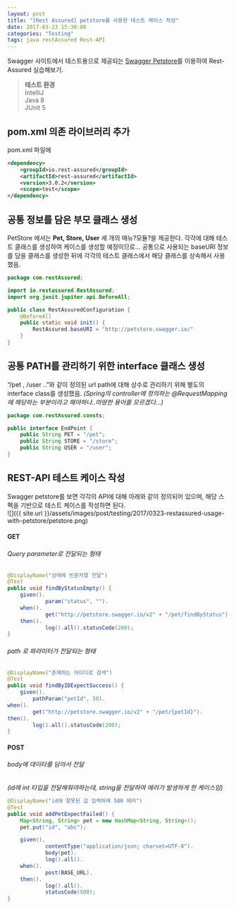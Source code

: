 ```yaml
---
layout: post
title: "[Rest Assured] petstore를 사용한 테스트 케이스 작성"
date: 2017-03-23 15:30:00
categories: "Testing"
tags: java restAssured Rest-API
---
```

 
Swagger 사이트에서 테스트용으로 제공되는 [Swagger Petstore](http://petstore.swagger.io/#￼/)를 이용하여 Rest-Assured 실습해보기.

> **테스트 환경**  
> IntelliJ  
> Java 8  
> JUnit 5  

## pom.xml 의존 라이브러리 추가
pom.xml 파일에 
```xml
<dependency>
    <groupId>io.rest-assured</groupId>
    <artifactId>rest-assured</artifactId>
    <version>3.0.2</version>
    <scope>test</scope>
</dependency>
```

## 공통 정보를 담은 부모 클래스 생성
PetStore 에서는 **Pet, Store, User** 세 개의 매뉴?모듈?을 제공한다.
각각에 대해 테스트 클래스를 생성하여 케이스를 생성할 예정이므로…
공통으로 사용되는 baseURI 정보를 담을 클래스를 생성한 뒤에 각각의 테스트 클래스에서 해당 클래스를 상속해서 사용했음.
```java
package com.restAssured;

import io.restassured.RestAssured;
import org.junit.jupiter.api.BeforeAll;

public class RestAssuredConfiguration {
    @BeforeAll
    public static void init() {
        RestAssured.baseURI = "http://petstore.swagger.io/"
    }
}
```


## 공통 PATH를 관리하기 위한 interface 클래스 생성
“/pet , /user ..”와 같이 정의된 url path에 대해 상수로 관리하기 위해 별도의 interface class를 생성했음. 
_(Spring의 controller에 정의하는 @RequestMapping에 해당하는 부분이라고 해야하나..마땅한 용어를 모르겠다…)_
```java
package com.restAssured.consts;

public interface EndPoint {
    public String PET = "/pet";
    public String STORE = "/store";
    public String USER = "/user";
}
```

## REST-API 테스트 케이스 작성
Swagger petstore를 보면 각각의 API에 대해 아래와 같이 정의되어 있으며, 해당 스펙을 기반으로 테스트 케이스를 작성하면 된다.<br/>
![]({{ site.url }}/assets/images/post/testing/2017/0323-restassured-usage-with-petstore/petstore.png)

#### GET

###### Query parameter로 전달되는 형태
```java
@DisplayName("상태에 빈문자열 전달")
@Test
public void findByStatusEmpty() {
    given().
            param("status", "").
    when().
            get("http://petstore.swagger.io/v2" + "/pet/findByStatus").
    then().
            log().all().statusCode(200);
}
```

###### path 로 파라미터가 전달되는 형태
```java
@DisplayName("존재하는 아이디로 검색")
@Test
public void findByIDExpectSuccess() {
    given().
        pathParam("petId", 50).
when().
        get("http://petstore.swagger.io/v2" + "/pet/{petId}").
then().
        log().all().statusCode(200);
}
```

#### POST
###### body에 데이타를 담아서 전달 
_(id에 int 타입을 전달해줘야하는데, string을 전달하여 에러가 발생하게 한 케이스임)_
``` java
@DisplayName("id에 잘못된 값 입력하여 500 에러")
@Test
public void addPetExpectFailed() {
    Map<String, String> pet = new HashMap<String, String>();
    pet.put("id", "abc");

    given().
            contentType("application/json; charset=UTF-8").
            body(pet).
            log().all().
    when().
            post(BASE_URL).
    then().
            log().all().
            statusCode(500);
}
```
